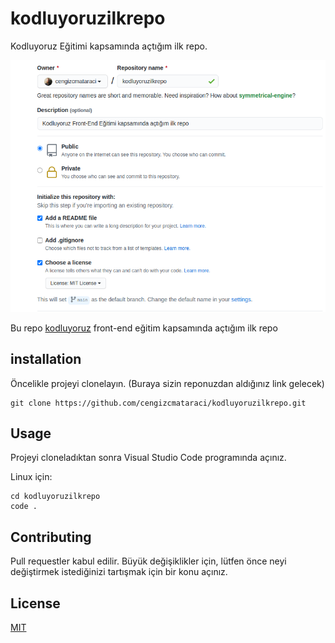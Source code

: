 # kodluyoruzilkrepo
Kodluyoruz Eğitimi kapsamında açtığım ilk repo.

![görsel](https://github.com/Kodluyoruz/taskforce/blob/main/git/odev1/figures/github.png?raw=true)

Bu repo [kodluyoruz](https://www.kodluyoruz.org/) front-end eğitim kapsamında açtığım ilk repo
## installation
Öncelikle projeyi clonelayın. (Buraya sizin reponuzdan aldığınız link gelecek)

```
git clone https://github.com/cengizcmataraci/kodluyoruzilkrepo.git
```

## Usage
Projeyi cloneladıktan sonra Visual Studio Code programında açınız.

Linux için:

```linux
cd kodluyoruzilkrepo
code .
```

## Contributing
Pull requestler kabul edilir. Büyük değişiklikler için, lütfen önce neyi değiştirmek istediğinizi tartışmak için bir konu açınız.

## License
[MIT](https://choosealicense.com/licenses/mit/)
